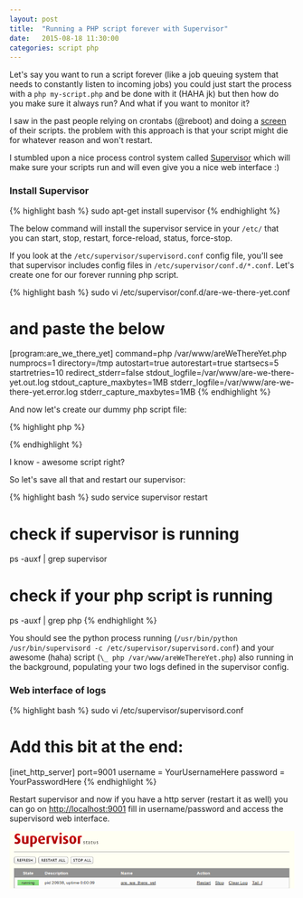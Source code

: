```yaml
---
layout: post
title:  "Running a PHP script forever with Supervisor"
date:   2015-08-18 11:30:00
categories: script php
---
```


Let's say you want to run a script forever (like a job queuing system that needs to constantly listen to incoming jobs) you could just start the process with a `php my-script.php` and be done with it (HAHA jk) but then how do you make sure it always run? And what if you want to monitor it?

I saw in the past people relying on crontabs (@reboot) and doing a [screen] of their scripts. the problem with this approach is that your script might die for whatever reason and won't restart.

I stumbled upon a nice process control system called [Supervisor] which will make sure your scripts run and will even give you a nice web interface :)

### Install Supervisor

{% highlight bash %}
sudo apt-get install supervisor
{% endhighlight %}

The below command will install the supervisor service in your `/etc/` that you can start, stop, restart, force-reload, status, force-stop.

If you look at the `/etc/supervisor/supervisord.conf` config file, you'll see that supervisor includes config files in `/etc/supervisor/conf.d/*.conf`. Let's create one for our forever running php script.

{% highlight bash %}
sudo vi /etc/supervisor/conf.d/are-we-there-yet.conf

# and paste the below
[program:are_we_there_yet]
command=php /var/www/areWeThereYet.php
numprocs=1
directory=/tmp
autostart=true
autorestart=true
startsecs=5
startretries=10
redirect_stderr=false
stdout_logfile=/var/www/are-we-there-yet.out.log
stdout_capture_maxbytes=1MB
stderr_logfile=/var/www/are-we-there-yet.error.log
stderr_capture_maxbytes=1MB
{% endhighlight %}

And now let's create our dummy php script file:

{% highlight php %}
<?php

while (true) {
    echo 'Are we there yet??'.PHP_EOL;
    sleep(5);
}
?>
{% endhighlight %}

I know - awesome script right?

So let's save all that and restart our supervisor:

{% highlight bash %}
sudo service supervisor restart

# check if supervisor is running
ps -auxf | grep supervisor

# check if your php script is running
ps -auxf | grep php
{% endhighlight %}

You should see the python process running (`/usr/bin/python /usr/bin/supervisord -c /etc/supervisor/supervisord.conf`) and your awesome (haha) script (`\_ php /var/www/areWeThereYet.php`) also running in the background, populating your two logs defined in the supervisor config.

### Web interface of logs

{% highlight bash %}
sudo vi /etc/supervisor/supervisord.conf

# Add this bit at the end:
[inet_http_server]
port=9001
username = YourUsernameHere
password = YourPasswordHere
{% endhighlight %}

Restart supervisor and now if you have a http server (restart it as well) you can go on [http://localhost:9001] fill in username/password and access the supervisord web interface.

[![Supervisor web interface](/images/posts/supervisor-webinterface.png)](/images/posts/supervisor-webinterface.png)

[Supervisor]: http://supervisord.org/
[screen]: http://www.gnu.org/software/screen/manual/screen.html
[http://localhost:9001]: http://localhost:9001
